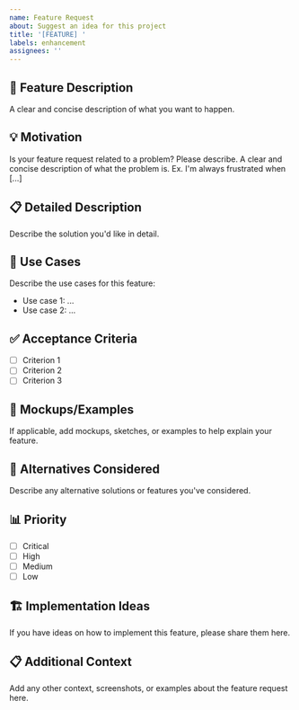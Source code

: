 ```yaml
---
name: Feature Request
about: Suggest an idea for this project
title: '[FEATURE] '
labels: enhancement
assignees: ''
---
```


## 🚀 Feature Description
A clear and concise description of what you want to happen.

## 💡 Motivation
Is your feature request related to a problem? Please describe.
A clear and concise description of what the problem is. Ex. I'm always frustrated when [...]

## 📋 Detailed Description
Describe the solution you'd like in detail.

## 🔄 Use Cases
Describe the use cases for this feature:
- Use case 1: ...
- Use case 2: ...

## ✅ Acceptance Criteria
- [ ] Criterion 1
- [ ] Criterion 2
- [ ] Criterion 3

## 🎨 Mockups/Examples
If applicable, add mockups, sketches, or examples to help explain your feature.

## 🔀 Alternatives Considered
Describe any alternative solutions or features you've considered.

## 📊 Priority
- [ ] Critical
- [ ] High
- [ ] Medium
- [ ] Low

## 🏗️ Implementation Ideas
If you have ideas on how to implement this feature, please share them here.

## 📋 Additional Context
Add any other context, screenshots, or examples about the feature request here.
